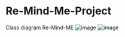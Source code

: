 # Re-Mind-Me-Project
Class diagram Re-Mind-ME
![image](https://user-images.githubusercontent.com/65280545/115270677-c5129e80-a166-11eb-8abd-358154c9c4e8.png)
![image](https://user-images.githubusercontent.com/65280545/115271447-91844400-a167-11eb-9c5c-af5cb5fbdbc2.png)

